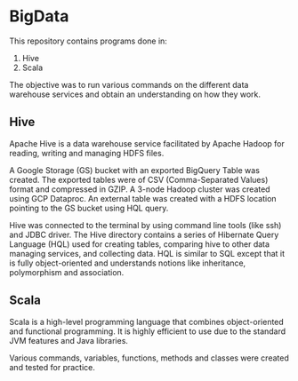 # BigData

This repository contains programs done in:
1) Hive
2) Scala


The objective was to run various commands on the different data warehouse services and obtain an understanding on how they work.

## Hive

Apache Hive is a data warehouse service facilitated by Apache Hadoop for reading, writing and managing HDFS files. 

A Google Storage (GS) bucket with an exported BigQuery Table was created. The exported tables were of CSV (Comma-Separated Values) format and compressed in GZIP. A 3-node Hadoop cluster was created using GCP Dataproc. An external table was created with a HDFS location pointing to the GS bucket using HQL query.

Hive was connected to the terminal by using command line tools (like ssh) and JDBC driver. The Hive directory contains a series of Hibernate Query Language (HQL) used for creating tables, comparing hive to other data managing services, and collecting data. HQL is similar to SQL except that it is fully object-oriented and understands notions like inheritance, polymorphism and association.



## Scala

Scala is a high-level programming language that combines object-oriented and functional programming. It is highly efficient to use due to the standard JVM features and Java libraries.

Various commands, variables, functions, methods and classes were created and tested for practice. 
